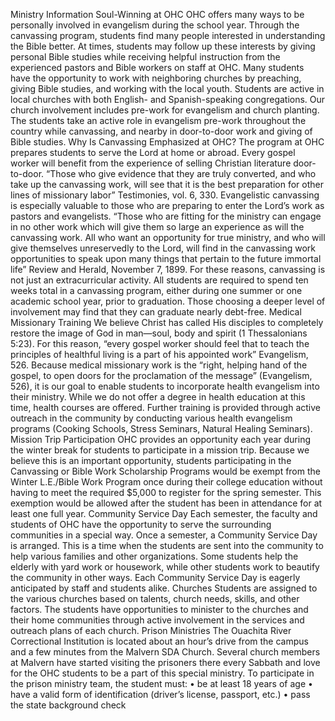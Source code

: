 Ministry Information
Soul-Winning at OHC
OHC offers many ways to be personally involved in evangelism during the school year. Through the canvassing program, students find many people interested in understanding the Bible better. At times, students may follow up these interests by giving personal Bible studies while receiving helpful instruction from the experienced pastors and Bible workers on staff at OHC.
Many students have the opportunity to work with neighboring churches by preaching, giving Bible studies, and working with the local youth. Students are active in local churches with both English- and Spanish-speaking congregations. Our church involvement includes pre-work for evangelism and church planting.
The students take an active role in evangelism pre-work throughout the country while canvassing, and nearby in door-to-door work and giving of Bible studies.
Why Is Canvassing Emphasized at OHC?
The program at OHC prepares students to serve the Lord at home or abroad. Every gospel worker will benefit from the experience of selling Christian literature door-to-door. “Those who give evidence that they are truly converted, and who take up the canvassing work, will see that it is the best preparation for other lines of missionary labor” Testimonies, vol. 6, 330.
Evangelistic canvassing is especially valuable to those who are preparing to enter the Lord’s work as pastors and evangelists. “Those who are fitting for the ministry can engage in no other work which will give them so large an experience as will the canvassing work. All who want an opportunity for true ministry, and who will give themselves unreservedly to the Lord, will find in the canvassing work opportunities to speak upon many things that pertain to the future immortal life” Review and Herald, November 7, 1899.
For these reasons, canvassing is not just an extracurricular activity. All students are required to spend ten weeks total in a canvassing program, either during one summer or one academic school year, prior to graduation. Those choosing a deeper level of involvement may find that they can graduate nearly debt-free.
Medical Missionary Training
We believe Christ has called His disciples to completely restore the image of God in man—soul, body and spirit (1 Thessalonians 5:23). For this reason, “every gospel worker should feel that to teach the principles of healthful living is a part of his appointed work” Evangelism, 526.
Because medical missionary work is the “right, helping hand of the gospel, to open doors for the proclamation of the message” (Evangelism, 526), it is our goal to enable students to incorporate health evangelism into their ministry.
While we do not offer a degree in health education at this time, health courses are offered. Further training is provided through active outreach in the community by conducting various health evangelism programs (Cooking Schools, Stress Seminars, Natural Healing Seminars).
Mission Trip Participation
OHC provides an opportunity each year during the winter break for students to participate in a mission trip. Because we believe this is an important opportunity, students participating in the Canvassing or Bible Work Scholarship Programs would be exempt from the Winter L.E./Bible Work Program once during their college education without having to meet the required $5,000 to register for the spring semester. This exemption would be allowed after the student has been in attendance for at least one full year.
Community Service Day
Each semester, the faculty and students of OHC have the opportunity to serve the surrounding communities in a special way. Once a semester, a Community Service Day is arranged. This is a time when the students are sent into the community to help various families and other organizations. Some students help the elderly with yard work or housework, while other students work to beautify the community in other ways. Each Community Service Day is eagerly anticipated by staff and students alike.
Churches
Students are assigned to the various churches based on talents, church needs, skills, and other factors. The students have opportunities to minister to the churches and their home communities through active involvement in the services and outreach plans of each church. 
Prison Ministries
The Ouachita River Correctional Institution is located about an hour’s drive from the campus and a few minutes from the Malvern SDA Church. Several church members at Malvern have started visiting the prisoners there every Sabbath and love for the OHC students to be a part of this special ministry. 
To participate in the prison ministry team, the student must:
•	be at least 18 years of age
•	have a valid form of identification (driver’s license, passport, etc.)
•	pass the state background check